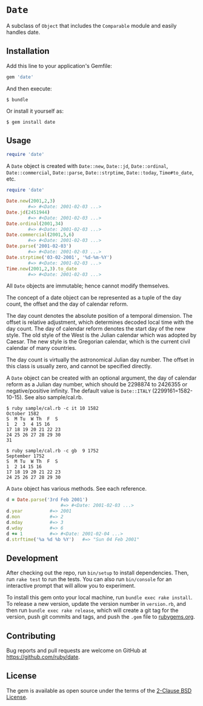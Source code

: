# `Date`

A subclass of `Object` that includes the `Comparable` module and easily handles date.

## Installation

Add this line to your application's Gemfile:

```ruby
gem 'date'
```

And then execute:

    $ bundle

Or install it yourself as:

    $ gem install date

## Usage

```ruby
require 'date'
```

A `Date` object is created with `Date::new`, `Date::jd`, `Date::ordinal`, `Date::commercial`, `Date::parse`, `Date::strptime`, `Date::today`, `Time#to_date`, etc.

```ruby
require 'date'

Date.new(2001,2,3)
	    #=> #<Date: 2001-02-03 ...>
Date.jd(2451944)
	    #=> #<Date: 2001-02-03 ...>
Date.ordinal(2001,34)
	    #=> #<Date: 2001-02-03 ...>
Date.commercial(2001,5,6)
	    #=> #<Date: 2001-02-03 ...>
Date.parse('2001-02-03')
	    #=> #<Date: 2001-02-03 ...>
Date.strptime('03-02-2001', '%d-%m-%Y')
	    #=> #<Date: 2001-02-03 ...>
Time.new(2001,2,3).to_date
	    #=> #<Date: 2001-02-03 ...>
```

All `Date` objects are immutable; hence cannot modify themselves.

The concept of a date object can be represented as a tuple of the day count, the offset and the day of calendar reform.

The day count denotes the absolute position of a temporal dimension. The offset is relative adjustment, which determines decoded local time with the day count. The day of calendar reform denotes the start day of the new style. The old style of the West is the Julian calendar which was adopted by Caesar. The new style is the Gregorian calendar, which is the current civil calendar of many countries.

The day count is virtually the astronomical Julian day number. The offset in this class is usually zero, and cannot be specified directly.

A `Date` object can be created with an optional argument, the day of calendar reform as a Julian day number, which should be 2298874 to 2426355 or negative/positive infinity. The default value is `Date::ITALY` (2299161=1582-10-15). See also sample/cal.rb.

```
$ ruby sample/cal.rb -c it 10 1582
October 1582
S  M Tu  W Th  F  S
1  2  3  4 15 16
17 18 19 20 21 22 23
24 25 26 27 28 29 30
31
```

```
$ ruby sample/cal.rb -c gb  9 1752
September 1752
S  M Tu  W Th  F  S
1  2 14 15 16
17 18 19 20 21 22 23
24 25 26 27 28 29 30
```

A `Date` object has various methods. See each reference.

```ruby
d = Date.parse('3rd Feb 2001')
					#=> #<Date: 2001-02-03 ...>
d.year			#=> 2001
d.mon			#=> 2
d.mday			#=> 3
d.wday			#=> 6
d += 1			#=> #<Date: 2001-02-04 ...>
d.strftime('%a %d %b %Y')	#=> "Sun 04 Feb 2001"
```

## Development

After checking out the repo, run `bin/setup` to install dependencies. Then, run `rake test` to run the tests. You can also run `bin/console` for an interactive prompt that will allow you to experiment.

To install this gem onto your local machine, run `bundle exec rake install`. To release a new version, update the version number in `version.rb`, and then run `bundle exec rake release`, which will create a git tag for the version, push git commits and tags, and push the `.gem` file to [rubygems.org](https://rubygems.org).

## Contributing

Bug reports and pull requests are welcome on GitHub at https://github.com/ruby/date.

## License

The gem is available as open source under the terms of the [2-Clause BSD License](https://opensource.org/licenses/BSD-2-Clause).
